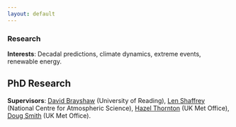 ```yaml
---
layout: default
---
```


### Research

**Interests**: Decadal predictions, climate dynamics, extreme events, renewable energy.

## PhD Research

**Supervisors**: [David Brayshaw](https://research.reading.ac.uk/meteorology/people/david-brayshaw/) (University of Reading), [Len Shaffrey](https://research.reading.ac.uk/meteorology/people/len-shaffrey/) (National Centre for Atmospheric Science), [Hazel Thornton](https://www.metoffice.gov.uk/research/people/hazel-thornton) (UK Met Office), [Doug Smith](https://www.metoffice.gov.uk/research/people/doug-smith) (UK Met Office).
